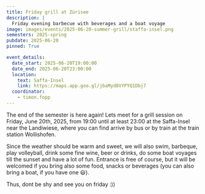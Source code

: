 ```yaml
---
title: Friday grill at Zürisee
description: |
  Friday evening barbecue with beverages and a boat voyage
image: images/events/2025-06-20-summer-grill/staffa-insel.png
semesters: 2025-spring
pubdate: 2025-06-20
pinned: True

event_details:
  date_start: 2025-06-20T19:00:00
  date_end: 2025-06-20T23:00:00
  location:
    text: Saffa-Insel
    link: https://maps.app.goo.gl/jbaMyd8VYPYQ1Dbj7
  coordinator:
    - timon.fopp
---
```


The end of the semester is here again! Lets meet for a grill session on Friday, June 20th, 2025, from 19:00 until at least 23:00 at the Saffa-Insel near the Landiwiese, where you can find arrive by bus or by train at the train station Wollishofen. 

Since the weather should be warm and sweet, we will also swim, barbeque, play volleyball, drink some fine wine, beer or drinks, do some boat voyages till the sunset and have a lot of fun. Entrance is free of course, but it will be welcomed if you bring also some food, snacks or beverages (you can also bring a boat, if you have one 😃).

Thus, dont be shy and see you on friday :))
